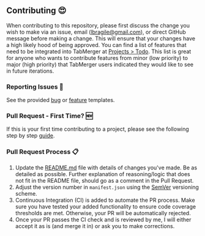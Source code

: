 ## Contributing 😍

When contributing to this repository, please first discuss the change you wish to make via an issue, email (lbragile@gmail.com), or direct GitHub message before making a change. This will ensure that your changes have a high likely hood of being approved. You can find a list of features that need to be integrated into TabMerger at <a href="https://github.com/lbragile/TabMerger/projects/1">Projects > Todo</a>. This list is great for anyone who wants to contribute features from minor (low priority) to major (high priority) that TabMerger users indicated they would like to see in future iterations.

### Reporting Issues 🧨

See the provided <a href="./ISSUE_TEMPLATE/bug_report.md">bug</a> or <a href="./ISSUE_TEMPLATE/feature_request.md">feature</a> templates.


### Pull Request - First Time? :new:

If this is your first time contributing to a project, please see the following step by step <a href="https://akrabat.com/the-beginners-guide-to-contributing-to-a-github-project/">guide</a>.

### Pull Request Process :clipboard:

1. Update the <a href="https://github.com/lbragile/TabMerger/blob/master/README.md">README.md</a> file with details of changes you've made. Be as detailed as possible. Further explanation of reasoning/logic that does not fit in the README file, should go as a comment in the Pull Request.
2. Adjust the version number in `manifest.json` using the <a href="https://semver.org/">SemVer</a> versioning scheme.
3. Continuous Integration (CI) is added to automate the PR process. Make sure you have tested your added functionality to ensure code coverage thresholds are met. Otherwise, your PR will be automatically rejected.
4. Once your PR passes the CI check and is reviewed by me, I will either accept it as is (and merge it in) or ask you to make corrections.
